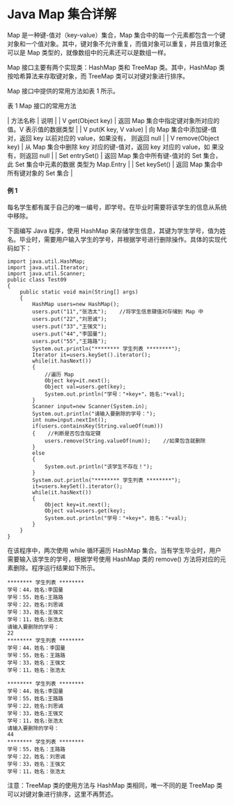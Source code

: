 # Java Map 集合详解

Map 是一种键-值对（key-value）集合，Map 集合中的每一个元素都包含一个键对象和一个值对象。其中，键对象不允许重复，而值对象可以重复，并且值对象还可以是 Map 类型的，就像数组中的元素还可以是数组一样。

Map 接口主要有两个实现类：HashMap 类和 TreeMap 类。其中，HashMap 类按哈希算法来存取键对象，而 TreeMap 类可以对键对象进行排序。

Map 接口中提供的常用方法如表 1 所示。

表 1 Map 接口的常用方法

| 方法名称 | 说明 |
| V get(Object key) | 返回 Map 集合中指定键对象所对应的值。V 表示值的数据类型 |
| V put(K key, V value) | 向 Map 集合中添加键-值对，返回 key 以前对应的 value，如果没有， 则返回 null |
| V remove(Object key) | 从 Map 集合中删除 key 对应的键-值对，返回 key 对应的 value，如 果没有，则返回 null |
| Set entrySet() | 返回 Map 集合中所有键-值对的 Set 集合，此 Set 集合中元素的数据 类型为 Map.Entry |
| Set keySet() | 返回 Map 集合中所有键对象的 Set 集合 |

#### 例 1

每名学生都有属于自己的唯一编号，即学号。在毕业时需要将该学生的信息从系统中移除。

下面编写 Java 程序，使用 HashMap 来存储学生信息，其键为学生学号，值为姓名。毕业时，需要用户输入学生的学号，并根据学号进行删除操作。具体的实现代码如下：

```
import java.util.HashMap;
import java.util.Iterator;
import java.util.Scanner;
public class Test09
{
    public static void main(String[] args)
    {
        HashMap users=new HashMap();
        users.put("11","张浩太");    //将学生信息键值对存储到 Map 中
        users.put("22","刘思诚");
        users.put("33","王强文");
        users.put("44","李国量");
        users.put("55","王路路");
        System.out.println("******** 学生列表 ********");
        Iterator it=users.keySet().iterator();
        while(it.hasNext())
        {
            //遍历 Map
            Object key=it.next();
            Object val=users.get(key);
            System.out.println("学号："+key+"，姓名:"+val);
        }
        Scanner input=new Scanner(System.in);
        System.out.println("请输入要删除的学号：");
        int num=input.nextInt();
        if(users.containsKey(String.valueOf(num)))
        {    //判断是否包含指定键
            users.remove(String.valueOf(num));    //如果包含就删除
        }
        else
        {
            System.out.println("该学生不存在！");
        }
        System.out.println("******** 学生列表 ********");
        it=users.keySet().iterator();
        while(it.hasNext())
        {
            Object key=it.next();
            Object val=users.get(key);
            System.out.println("学号："+key+"，姓名："+val);
        }
    }
}
```

在该程序中，两次使用 while 循环遍历 HashMap 集合。当有学生毕业时，用户需要输入该学生的学号，根据学号使用 HashMap 类的 remove() 方法将对应的元素删除。程序运行结果如下所示。

```
******** 学生列表 ********
学号：44，姓名:李国量
学号：55，姓名:王路路
学号：22，姓名:刘思诚
学号：33，姓名:王强文
学号：11，姓名:张浩太
请输入要删除的学号：
22
******** 学生列表 ********
学号：44，姓名：李国量
学号：55，姓名：王路路
学号：33，姓名：王强文
学号：11，姓名：张浩太
```

```
******** 学生列表 ********
学号：44，姓名:李国量
学号：55，姓名:王路路
学号：22，姓名:刘思诚
学号：33，姓名:王强文
学号：11，姓名:张浩太
请输入要删除的学号：
44
******** 学生列表 ********
学号：55，姓名：王路路
学号：22，姓名：刘思诚
学号：33，姓名：王强文
学号：11，姓名：张浩太
```

注意：TreeMap 类的使用方法与 HashMap 类相同，唯一不同的是 TreeMap 类可以对键对象进行排序，这里不再赘述。